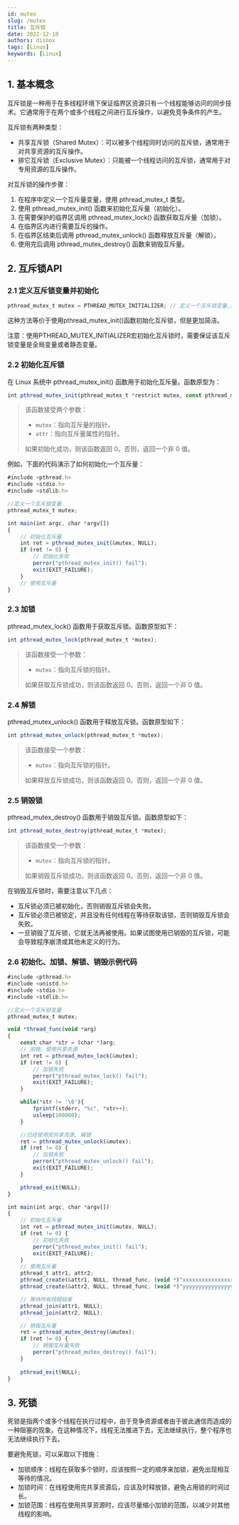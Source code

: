 ```yaml
---
id: mutex
slug: /mutex
title: 互斥锁
date: 2022-12-10
authors: disnox
tags: [Linux]
keywords: [Linux]
---
```


<!-- truncate -->

## 1. 基本概念

互斥锁是一种用于在多线程环境下保证临界区资源只有一个线程能够访问的同步技术。它通常用于在两个或多个线程之间进行互斥操作，以避免竞争条件的产生。

互斥锁有两种类型：

- 共享互斥锁（Shared Mutex）：可以被多个线程同时访问的互斥锁，通常用于对共享资源的互斥操作。
- 排它互斥锁（Exclusive Mutex）：只能被一个线程访问的互斥锁，通常用于对专用资源的互斥操作。

对互斥锁的操作步骤：

1. 在程序中定义一个互斥量变量，使用 pthread_mutex_t 类型。
2. 使用 pthread_mutex_init() 函数来初始化互斥量（初始化）。
3. 在需要保护的临界区调用 pthread_mutex_lock() 函数获取互斥量（加锁）。
4. 在临界区内进行需要互斥的操作。
5. 在临界区结束后调用 pthread_mutex_unlock() 函数释放互斥量（解锁）。
6. 使用完后调用 pthread_mutex_destroy() 函数来销毁互斥量。

## 2. 互斥锁API

### 2.1 定义互斥锁变量并初始化

```jsx showLineNumbers
pthread_mutex_t mutex = PTHREAD_MUTEX_INITIALIZER; // 定义一个互斥锁变量,并初始化
```

这种方法等价于使用pthread_mutex_init()函数初始化互斥锁，但是更加简洁。

注意：使用PTHREAD_MUTEX_INITIALIZER宏初始化互斥锁时，需要保证该互斥锁变量是全局变量或者静态变量。

### 2.2 初始化互斥锁

在 Linux 系统中 pthread_mutex_init() 函数用于初始化互斥量。函数原型为：

```jsx showLineNumbers
int pthread_mutex_init(pthread_mutex_t *restrict mutex, const pthread_mutexattr_t *restrict attr);
```

>该函数接受两个参数：
>- `mutex`：指向互斥量的指针。
>- `attr`：指向互斥量属性的指针。
>
>如果初始化成功，则该函数返回 0。否则，返回一个非 0 值。

例如，下面的代码演示了如何初始化一个互斥量：

```jsx showLineNumbers
#include <pthread.h>
#include <stdio.h>
#include <stdlib.h>

//定义一个互斥锁变量
pthread_mutex_t mutex;

int main(int argc, char *argv[])
{
    // 初始化互斥量
    int ret = pthread_mutex_init(&mutex, NULL);
    if (ret != 0) {
        // 初始化失败
        perror("pthread_mutex_init() fail");
        exit(EXIT_FAILURE);
    }
    // 使用互斥量
}
```

### 2.3 加锁

pthread_mutex_lock() 函数用于获取互斥锁。函数原型如下：

```jsx showLineNumbers
int pthread_mutex_lock(pthread_mutex_t *mutex);
```

>该函数接受一个参数：
>- `mutex`：指向互斥锁的指针。
>
>如果获取互斥锁成功，则该函数返回 0。否则，返回一个非 0 值。

### 2.4 解锁

pthread_mutex_unlock() 函数用于释放互斥锁。函数原型如下：

```jsx showLineNumbers
int pthread_mutex_unlock(pthread_mutex_t *mutex);
```

>该函数接受一个参数：
>- `mutex`：指向互斥锁的指针。
>
>如果释放互斥锁成功，则该函数返回 0。否则，返回一个非 0 值。

### 2.5 销毁锁

pthread_mutex_destroy() 函数用于销毁互斥锁。函数原型如下：

```jsx showLineNumbers
int pthread_mutex_destroy(pthread_mutex_t *mutex);
```

> 该函数接受一个参数：
>
> - `mutex`：指向互斥锁的指针。
>
> 如果销毁互斥锁成功，则该函数返回 0。否则，返回一个非 0 值。

在销毁互斥锁时，需要注意以下几点：

- 互斥锁必须已被初始化，否则销毁互斥锁会失败。
- 互斥锁必须已被锁定，并且没有任何线程在等待获取该锁，否则销毁互斥锁会失败。
- 一旦销毁了互斥锁，它就无法再被使用。如果试图使用已销毁的互斥锁，可能会导致程序崩溃或其他未定义的行为。

### 2.6 初始化、加锁、解锁、销毁示例代码

```jsx showLineNumbers
#include <pthread.h>
#include <unistd.h>
#include <stdio.h>
#include <stdlib.h>

//定义一个互斥锁变量
pthread_mutex_t mutex;

void *thread_func(void *arg)
{
	const char *str = (char *)arg;
	// 加锁，使用共享资源
	int ret = pthread_mutex_lock(&mutex);
	if (ret != 0) {
    	// 加锁失败
        perror("pthread_mutex_lock() fail");
        exit(EXIT_FAILURE);
    }

	while(*str != '\0'){
		fprintf(stderr, "%c", *str++);
		usleep(100000);
	}

	//已经使用完共享资源, 解锁
	ret = pthread_mutex_unlock(&mutex);
	if (ret != 0) {
    	// 加锁失败
        perror("pthread_mutex_unlock() fail");
        exit(EXIT_FAILURE);
    }

	pthread_exit(NULL);
}

int main(int argc, char *argv[])
{
    // 初始化互斥量
    int ret = pthread_mutex_init(&mutex, NULL);
    if (ret != 0) {
        // 初始化失败
        perror("pthread_mutex_init() fail");
		exit(EXIT_FAILURE);
    }
    // 使用互斥量
	pthread_t attr1, attr2;
	pthread_create(&attr1, NULL, thread_func, (void *)"xxxxxxxxxxxxxxxxxxxxxxxxxxxxxxxx\n");
	pthread_create(&attr2, NULL, thread_func, (void *)"yyyyyyyyyyyyyyyyyyyyyyyyyyyyyyyy\n");

	// 等待所有线程结束
    pthread_join(attr1, NULL);
    pthread_join(attr2, NULL);

	// 销毁互斥量
    ret = pthread_mutex_destroy(&mutex);
    if (ret != 0) {
        // 销毁互斥量失败
		perror("pthread_mutex_destroy() fail");
	}
	
	pthread_exit(NULL);
}
```

## 3. 死锁

死锁是指两个或多个线程在执行过程中，由于竞争资源或者由于彼此通信而造成的一种阻塞的现象。在这种情况下，线程无法推进下去，无法继续执行，整个程序也无法继续执行下去。

要避免死锁，可以采取以下措施：

- 加锁顺序：线程在获取多个锁时，应该按照一定的顺序来加锁，避免出现相互等待的情况。
- 加锁时间：在线程使用完共享资源后，应该及时释放锁，避免占用锁的时间过长。
- 加锁范围：线程在使用共享资源时，应该尽量缩小加锁的范围，以减少对其他线程的影响。

